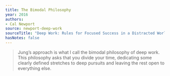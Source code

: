 ```yaml
---
title: The Bimodal Philosophy
year: 2016
authors:
- Cal Newport
source: newport-deep-work
sourceTitle: "Deep Work: Rules for Focused Success in a Distracted World"
hasNotes: false
---
```


> Jung’s approach is what I call the bimodal philosophy of deep work. This philosophy asks that you divide your time, dedicating some clearly defined stretches to deep pursuits and leaving the rest open to everything else.
